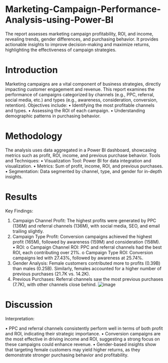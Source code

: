 # Marketing-Campaign-Performance-Analysis-using-Power-BI
The report assesses marketing campaign profitability, ROI, and income, revealing trends, gender differences, and purchasing behavior. It provides actionable insights to improve decision-making and maximize returns, highlighting the effectiveness of campaign strategies.

# Introduction
Marketing campaigns are a vital component of business strategies, directly impacting customer engagement and revenue. This report examines the performance of campaigns categorized by channels (e.g., PPC, referral, social media, etc.) and types (e.g., awareness, consideration, conversion, retention). Objectives include:
•	Identifying the most profitable channels and types.
•	Assessing the ROI of each campaign.
•	Understanding demographic patterns in purchasing behavior.

# Methodology
The analysis uses data aggregated in a Power BI dashboard, showcasing metrics such as profit, ROI, income, and previous purchase behavior.
Tools and Techniques:
•	Visualization Tool: Power BI for data integration and visualization.
•	Metrics: Sum of profit, income, ROI, and previous purchases.
•	Segmentation: Data segmented by channel, type, and gender for in-depth insights.

# Results
Key Findings:
1. Campaign Channel Profit: The highest profits were generated by PPC (136M) and referral channels (136M), with social media, SEO, and email trailing slightly.
2. Campaign Type Profit: Conversion campaigns achieved the highest profit (165M), followed by awareness (159M) and consideration (158M).
•	ROI: 
o	Campaign Channel ROI: PPC and referral channels had the best ROI, each contributing over 21%.
o	Campaign Type ROI: Conversion campaigns led with 27.43%, followed by awareness at 25.74%.
3. Gender Analysis: Female customers contributed more to profits (0.39B) than males (0.25B). Similarly, females accounted for a higher number of previous purchases (21.7K vs. 14.2K).
4. Previous Purchases: Referral channels saw the most previous purchases (7.7K), with other channels close behind.
![image](https://github.com/user-attachments/assets/c8484344-e325-4093-9019-f8c3d5e29e29)


# Discussion
Interpretation:

•	PPC and referral channels consistently perform well in terms of both profit and ROI, indicating their strategic importance.
•	Conversion campaigns are the most effective in driving income and ROI, suggesting a strong focus on these campaigns could enhance revenue.
•	Gender-based insights show that targeting female customers may yield higher returns, as they demonstrate stronger purchasing behavior and profitability.



